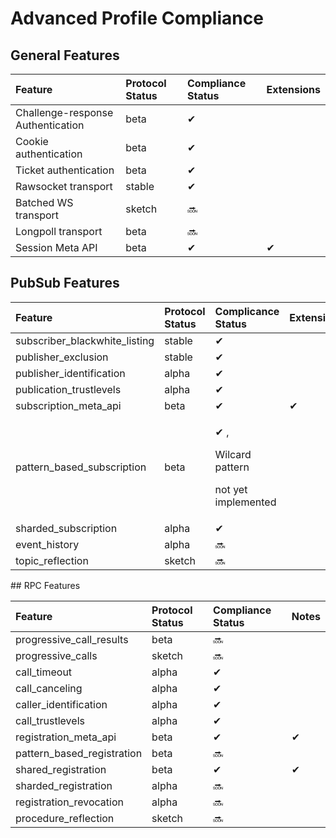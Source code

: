 # Advanced Profile Compliance

## General Features

| Feature | Protocol Status | Compliance Status | Extensions |
| :--- | :--- | :--- | :--- |
| Challenge-response Authentication | beta |  ✔  |  |
| Cookie authentication | beta | ✔  |  |
| Ticket authentication | beta | ✔  |  |
| Rawsocket transport | stable | ✔  |  |
| Batched WS transport | sketch | 🔜  |  |
| Longpoll transport | beta | 🔜  |  |
| Session Meta API | beta | ✔  | ✔  |

## PubSub Features

<table>
  <thead>
    <tr>
      <th style="text-align:left">Feature</th>
      <th style="text-align:left">Protocol Status</th>
      <th style="text-align:left">Complicance Status</th>
      <th style="text-align:left">Extensions</th>
    </tr>
  </thead>
  <tbody>
    <tr>
      <td style="text-align:left">subscriber_blackwhite_listing</td>
      <td style="text-align:left">stable</td>
      <td style="text-align:left">&#x2714;</td>
      <td style="text-align:left"></td>
    </tr>
    <tr>
      <td style="text-align:left">publisher_exclusion</td>
      <td style="text-align:left">stable</td>
      <td style="text-align:left">&#x2714;</td>
      <td style="text-align:left"></td>
    </tr>
    <tr>
      <td style="text-align:left">publisher_identification</td>
      <td style="text-align:left">alpha</td>
      <td style="text-align:left">&#x2714;</td>
      <td style="text-align:left"></td>
    </tr>
    <tr>
      <td style="text-align:left">publication_trustlevels</td>
      <td style="text-align:left">alpha</td>
      <td style="text-align:left">&#x2714;</td>
      <td style="text-align:left"></td>
    </tr>
    <tr>
      <td style="text-align:left">subscription_meta_api</td>
      <td style="text-align:left">beta</td>
      <td style="text-align:left">&#x2714;</td>
      <td style="text-align:left">&#x2714;</td>
    </tr>
    <tr>
      <td style="text-align:left">pattern_based_subscription</td>
      <td style="text-align:left">beta</td>
      <td style="text-align:left">
        <p>&#x2714; ,</p>
        <p>Wilcard pattern</p>
        <p>not yet implemented</p>
      </td>
      <td style="text-align:left"></td>
    </tr>
    <tr>
      <td style="text-align:left">sharded_subscription</td>
      <td style="text-align:left">alpha</td>
      <td style="text-align:left">&#x2714;</td>
      <td style="text-align:left"></td>
    </tr>
    <tr>
      <td style="text-align:left">event_history</td>
      <td style="text-align:left">alpha</td>
      <td style="text-align:left">&#x1F51C;</td>
      <td style="text-align:left"></td>
    </tr>
    <tr>
      <td style="text-align:left">topic_reflection</td>
      <td style="text-align:left">sketch</td>
      <td style="text-align:left">&#x1F51C;</td>
      <td style="text-align:left"></td>
    </tr>
  </tbody>
</table>## RPC Features

| Feature | Protocol Status | Compliance Status | Notes |
| :--- | :--- | :--- | :--- |
| progressive\_call\_results | beta | 🔜  |  |
| progressive\_calls | sketch | 🔜  |  |
| call\_timeout | alpha | ✔  |  |
| call\_canceling | alpha | ✔  |  |
| caller\_identification | alpha | ✔  |  |
| call\_trustlevels | alpha | ✔  |  |
| registration\_meta\_api | beta | ✔  | ✔  |
| pattern\_based\_registration | beta | 🔜  |  |
| shared\_registration | beta | ✔  | ✔  |
| sharded\_registration | alpha | 🔜  |  |
| registration\_revocation | alpha | 🔜  |  |
| procedure\_reflection | sketch | 🔜  |  |

